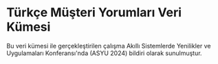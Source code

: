 # Türkçe Müşteri Yorumları Veri Kümesi

Bu veri kümesi ile gerçekleştirilen çalışma Akıllı Sistemlerde Yenilikler ve Uygulamaları Konferansı'nda (ASYU 2024) bildiri olarak sunulmuştur.
